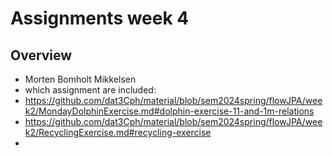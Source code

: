 # Assignments week 4

## Overview

- Morten Bomholt Mikkelsen
- which assignment are included:
- https://github.com/dat3Cph/material/blob/sem2024spring/flowJPA/week2/MondayDolphinExercise.md#dolphin-exercise-11-and-1m-relations
- https://github.com/dat3Cph/material/blob/sem2024spring/flowJPA/week2/RecyclingExercise.md#recycling-exercise
- 